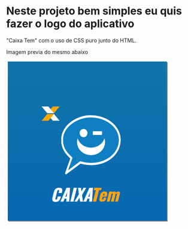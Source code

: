 # Neste projeto bem simples eu quis fazer o logo do aplicativo
"Caixa Tem" com o uso de CSS puro junto do HTML.

Imagem previa do mesmo abaixo

![imagem previa](https://github.com/suederlima/site-logo-caixa-tem.github.io/blob/main/Previa%20readme.png)
